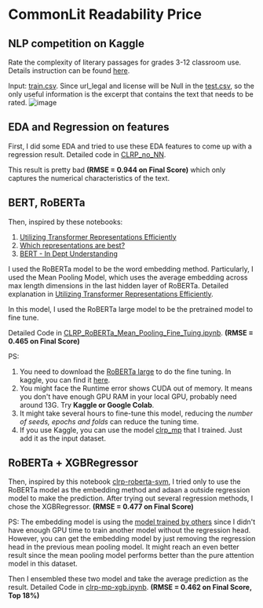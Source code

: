 # CommonLit Readability Price

## NLP competition on Kaggle 
Rate the complexity of literary passages for grades 3-12 classroom use. Details instruction can be found [here](https://www.kaggle.com/c/commonlitreadabilityprize).

Input: [train.csv](train.csv). Since url_legal and license will be Null in the [test.csv](test.csv), so the only useful information is the excerpt that contains the text that needs to be rated. 
![image](https://user-images.githubusercontent.com/30295013/127888609-639481f1-7c5b-4823-9275-deb9ebbadcb7.png)

## EDA and Regression on features
First, I did some EDA and tried to use these EDA features to come up with a regression result. Detailed code in [CLRP_no_NN](CLRP_no_NN.ipynb).

This result is pretty bad **(RMSE = 0.944 on Final Score)** which only captures the numerical characteristics of the text.

## BERT, RoBERTa
Then, inspired by these notebooks:

1)    [Utilizing Transformer Representations Efficiently](https://www.kaggle.com/rhtsingh/utilizing-transformer-representations-efficiently)
2)    [Which representations are best?](https://www.kaggle.com/rajat95gupta/mean-pooling-4-seeds)
3)    [BERT - In Dept Understanding](https://www.kaggle.com/mdfahimreshm/bert-in-depth-understanding)

I used the RoBERTa model to be the word embedding method. Particularly, I used the Mean Pooling Model, which uses the average embedding across max length dimensions in the last hidden layer of RoBERTa. Detailed explanation in  [Utilizing Transformer Representations Efficiently](https://www.kaggle.com/rhtsingh/utilizing-transformer-representations-efficiently). 

In this model, I used the RoBERTa large model to be the pretrained model to fine tune.

Detailed Code in [CLRP_RoBERTa_Mean_Pooling_Fine_Tuing.ipynb](CLRP_RoBERTa_Mean_Pooling_Fine_Tuing.ipynb).  **(RMSE = 0.465 on Final Score)**

PS: 
1. You need to download the [RoBERTa large](https://huggingface.co/roberta-large) to do the fine tuning. In kaggle, you can find it [here](https://www.kaggle.com/maroberti/roberta-transformers-pytorch).
2. You might face the Runtime error shows CUDA out of memory. It means you don't have enough GPU RAM in your local  GPU, probably need around 13G. Try **Kaggle or Google Colab**.
3. It might take several hours to fine-tune this model, reducing the _number of seeds, epochs and folds_ can reduce the tuning time.
4. If you use Kaggle, you can use the model [clrp_mp](https://www.kaggle.com/ruoxijia/clrp-mp) that I trained. Just add it as the input dataset.

## RoBERTa + XGBRegressor
Then, inspired by this notebook [clrp-roberta-svm](https://www.kaggle.com/maunish/clrp-roberta-svm), I tried only to use the RoBERTa model as the embedding method and adaan a outside regression model to make the prediction. After trying out several regression methods, I chose the XGBRegressor.  **(RMSE = 0.477 on Final Score)**
    
PS: The embedding model is using the [model trained by others](https://www.kaggle.com/maunish/clr-roberta) since I didn't have enough GPU time to train another model without the regression head. However, you can get the embedding model by just removing the regression head in the previous mean pooling model. It might reach an even better result since the mean pooling model performs better than the pure attention model in this dataset.

Then I ensembled these two model and take the average prediction as the result. Detailed Code in [clrp-mp-xgb.ipynb](clrp-mp-xgb.ipynb).  **(RMSE = 0.462 on Final Score, Top 18%)**



